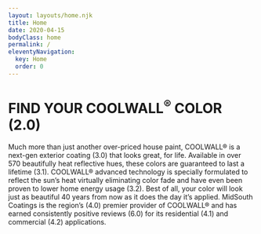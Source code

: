 ```yaml
---
layout: layouts/home.njk
title: Home
date: 2020-04-15
bodyClass: home
permalink: /
eleventyNavigation:
  key: Home
  order: 0
---
```


# FIND YOUR COOLWALL<sup>®</sup> COLOR (2.0) 

Much more than just another over-priced house paint, COOLWALL&reg; is a next-gen exterior coating (3.0) that looks great, for life. Available in over 570 beautifully heat reflective hues, these colors are guaranteed to last a lifetime (3.1). COOLWALL&reg; advanced technology is specially formulated to reflect the sun’s heat virtually eliminating color fade and have even been proven to lower home energy usage (3.2). Best of all, your color will look just as beautiful 40 years from now as it does the day it’s applied. MidSouth Coatings is the region’s (4.0) premier provider of COOLWALL&reg; and has earned consistently positive reviews (6.0) for its residential (4.1) and commercial (4.2) applications.